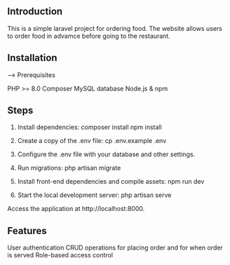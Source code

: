 ## Introduction

This is a simple laravel project for ordering food. The website allows users to order food in advamce before going to the restaurant.

## Installation
--> Prerequisites

PHP >= 8.0
Composer
MySQL database
Node.js & npm

## Steps

1. Install dependencies:
composer install
npm install

2. Create a copy of the .env file:
cp .env.example .env

3. Configure the .env file with your database and other settings.

4. Run migrations:
php artisan migrate

5. Install front-end dependencies and compile assets:
npm run dev

6. Start the local development server:
php artisan serve

Access the application at http://localhost:8000.

## Features

User authentication
CRUD operations for placing order and for when order is served
Role-based access control
